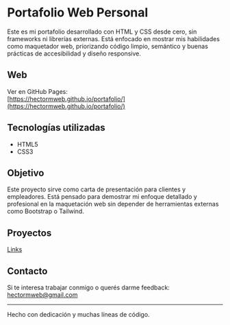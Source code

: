# Portafolio Web Personal

Este es mi portafolio desarrollado con HTML y CSS desde cero, sin frameworks ni librerías externas. Está enfocado en mostrar mis habilidades como maquetador web, priorizando código limpio, semántico y buenas prácticas de accesibilidad y diseño responsive.

## Web

Ver en GitHub Pages:  
[https://hectormweb.github.io/portafolio/](https://hectormweb.github.io/portafolio/)

## Tecnologías utilizadas

- HTML5
- CSS3

## Objetivo

Este proyecto sirve como carta de presentación para clientes y empleadores. Está pensado para demostrar mi enfoque detallado y profesional en la maquetación web sin depender de herramientas externas como Bootstrap o Tailwind.

## Proyectos

[Links](proyectos/proyectos.md)

## Contacto

Si te interesa trabajar conmigo o querés darme feedback:  
[hectormweb@gmail.com](mailto:hectormweb@gmail.com)

---

Hecho con dedicación y muchas líneas de código.
